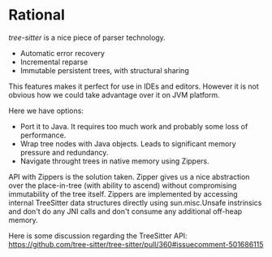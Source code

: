 # Rational

*tree-sitter* is a nice piece of parser technology. 

* Automatic error recovery
* Incremental reparse
* Immutable persistent trees, with structural sharing

This features makes it perfect for use in IDEs and editors.
However it is not obvious how we could take advantage over it on JVM platform.

Here we have options:

* Port it to Java. It requires too much work and probably some loss of performance.
* Wrap tree nodes with Java objects. Leads to significant memory pressure and redundancy.
* Navigate throught trees in native memory using Zippers.

API with Zippers is the solution taken.
Zipper gives us a nice abstraction over the place-in-tree (with ability to ascend) without compromising immutability of the tree itself.
Zippers are implemented by accessing internal TreeSitter data structures directly using sun.misc.Unsafe instrinsics and don't do any JNI calls and don't consume any additional off-heap memory.

Here is some discussion regarding the TreeSitter API:
https://github.com/tree-sitter/tree-sitter/pull/360#issuecomment-501686115
